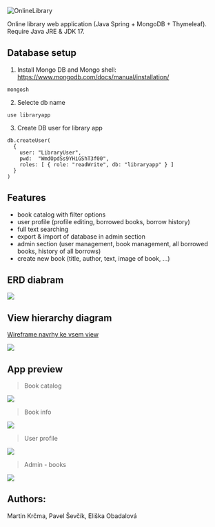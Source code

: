 ![OnlineLibrary](https://socialify.git.ci/0xMartin/OnlineLibrary/image?description=1&forks=1&issues=1&language=1&name=1&owner=1&stargazers=1&theme=Light)

Online library web application (Java Spring + MongoDB + Thymeleaf). Require Java JRE & JDK 17. 

## Database setup
1) Install Mongo DB and Mongo shell: https://www.mongodb.com/docs/manual/installation/
```
mongosh
```

2) Selecte db name
```
use libraryapp
```

3) Create DB user for library app
```
db.createUser(
  {
    user: "LibraryUser",
    pwd:  "WmdOpdSs9YHiGShT3f00",  
    roles: [ { role: "readWrite", db: "libraryapp" } ]
  }
)
```

## Features
* book catalog with filter options
* user profile (profile editing, borrowed books, borrow history)
* full text searching
* export & import of database in admin section
* admin section (user management, book management, all borrowed books, history of all borrows)
* create new book (title, author, text, image of book, ...)

## ERD diabram
<img src="./dokumentace/erd_diagram/erd_diagram.png">

## View hierarchy diagram
[Wireframe navrhy ke vsem view](./dokumentace/view)

<img src="./dokumentace/view/view_diagram.png">

## App preview
> Book catalog
<img src="./dokumentace/catalog.png">

> Book info
<img src="./dokumentace/info.png">

> User profile
<img src="./dokumentace/profile.png">

> Admin - books
<img src="./dokumentace/admin.png">

## Authors:
Martin Krčma, Pavel Ševčík, Eliška Obadalová
